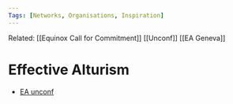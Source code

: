 ```yaml
---
Tags: [Networks, Organisations, Inspiration]
---
```

Related: [[Equinox Call for Commitment]] [[Unconf]] [[EA Geneva]]
# Effective Alturism
- [EA unconf](https://docs.google.com/document/d/e/2PACX-1vRxg4qYS2nCn9F2inM6cyCWILUUwaCM1Kzk2JRn1X9z3Y4ooix5yW4vSoTrFF9jXLi3P1Vdmyd37Gm_/pub)